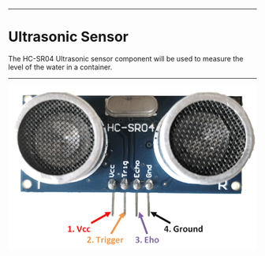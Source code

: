 ___
# Ultrasonic Sensor

The HC-SR04 Ultrasonic sensor component will be used to measure the level of the water in a container.
___
![Ultrasonic|50%](./images/Ultrasonic.png)
